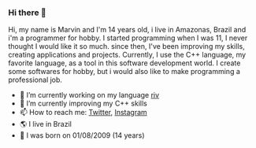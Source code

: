 ### Hi there 👋

Hi, my name is Marvin and I'm 14 years old, i live in Amazonas, Brazil and i'm a programmer for hobby. I started programming when I was 11, I never thought I would like it so much. since then, I've been improving my skills, creating applications and projects. Currently, I use the C++ language, my favorite language, as a tool in this software development world. I create some softwares for hobby, but i would also like to make programming a professional job.

- 🔭 I’m currently working on my language [riv](https://github.com/MarvinMarjan/riv)
- 🌱 I’m currently improving my C++ skills
- 📫 How to reach me: [Twitter](https://twitter.com/MarvinMarjan), [Instagram](https://instagram.com/marv.marj)
- 🌎 I live in Brazil
- 🎂 I was born on 01/08/2009 (14 years)

